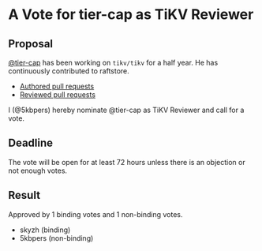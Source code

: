 # A Vote for tier-cap as TiKV Reviewer

## Proposal

[@tier-cap](https://github.com/tier-cap) has been working on `tikv/tikv` for a half year. He has continuously contributed to raftstore.

* [Authored pull requests](https://github.com/tikv/tikv/pulls?q=is%3Apr+author%3Atier-cap)
* [Reviewed pull requests](https://github.com/tikv/tikv/pulls?q=is%3Apr+reviewed-by%3Atier-cap)

I (@5kbpers) hereby nominate @tier-cap as TiKV Reviewer and call for a vote.

## Deadline

The vote will be open for at least 72 hours unless there is an objection or not enough votes.

## Result

Approved by 1 binding votes and 1 non-binding votes.

* skyzh (binding)
* 5kbpers (non-binding)

